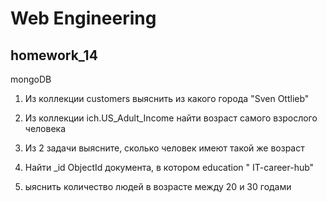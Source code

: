 # Web Engineering

## homework_14

mongoDB

1. Из коллекции customers выяснить из какого города "Sven Ottlieb"

2. Из коллекции ich.US_Adult_Income найти возраст самого взрослого человека

2. Из 2 задачи выясните, сколько человек имеют такой же возраст

4. Найти _id ObjectId документа, в котором education " IT-career-hub"

5. ыяснить количество людей в возрасте между 20 и 30 годами


